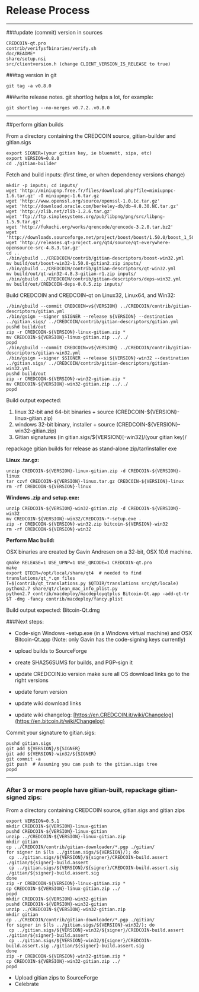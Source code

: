 Release Process
====================

* * *

###update (commit) version in sources


	CREDCOIN-qt.pro
	contrib/verifysfbinaries/verify.sh
	doc/README*
	share/setup.nsi
	src/clientversion.h (change CLIENT_VERSION_IS_RELEASE to true)

###tag version in git

	git tag -a v0.8.0

###write release notes. git shortlog helps a lot, for example:

	git shortlog --no-merges v0.7.2..v0.8.0

* * *

##perform gitian builds

 From a directory containing the CREDCOIN source, gitian-builder and gitian.sigs
  
	export SIGNER=(your gitian key, ie bluematt, sipa, etc)
	export VERSION=0.8.0
	cd ./gitian-builder

 Fetch and build inputs: (first time, or when dependency versions change)

	mkdir -p inputs; cd inputs/
	wget 'http://miniupnp.free.fr/files/download.php?file=miniupnpc-1.6.tar.gz' -O miniupnpc-1.6.tar.gz
	wget 'http://www.openssl.org/source/openssl-1.0.1c.tar.gz'
	wget 'http://download.oracle.com/berkeley-db/db-4.8.30.NC.tar.gz'
	wget 'http://zlib.net/zlib-1.2.6.tar.gz'
	wget 'ftp://ftp.simplesystems.org/pub/libpng/png/src/libpng-1.5.9.tar.gz'
	wget 'http://fukuchi.org/works/qrencode/qrencode-3.2.0.tar.bz2'
	wget 'http://downloads.sourceforge.net/project/boost/boost/1.50.0/boost_1_50_0.tar.bz2'
	wget 'http://releases.qt-project.org/qt4/source/qt-everywhere-opensource-src-4.8.3.tar.gz'
	cd ..
	./bin/gbuild ../CREDCOIN/contrib/gitian-descriptors/boost-win32.yml
	mv build/out/boost-win32-1.50.0-gitian2.zip inputs/
	./bin/gbuild ../CREDCOIN/contrib/gitian-descriptors/qt-win32.yml
	mv build/out/qt-win32-4.8.3-gitian-r1.zip inputs/
	./bin/gbuild ../CREDCOIN/contrib/gitian-descriptors/deps-win32.yml
	mv build/out/CREDCOIN-deps-0.0.5.zip inputs/

 Build CREDCOIN and CREDCOIN-qt on Linux32, Linux64, and Win32:
  
	./bin/gbuild --commit CREDCOIN=v${VERSION} ../CREDCOIN/contrib/gitian-descriptors/gitian.yml
	./bin/gsign --signer $SIGNER --release ${VERSION} --destination ../gitian.sigs/ ../CREDCOIN/contrib/gitian-descriptors/gitian.yml
	pushd build/out
	zip -r CREDCOIN-${VERSION}-linux-gitian.zip *
	mv CREDCOIN-${VERSION}-linux-gitian.zip ../../
	popd
	./bin/gbuild --commit CREDCOIN=v${VERSION} ../CREDCOIN/contrib/gitian-descriptors/gitian-win32.yml
	./bin/gsign --signer $SIGNER --release ${VERSION}-win32 --destination ../gitian.sigs/ ../CREDCOIN/contrib/gitian-descriptors/gitian-win32.yml
	pushd build/out
	zip -r CREDCOIN-${VERSION}-win32-gitian.zip *
	mv CREDCOIN-${VERSION}-win32-gitian.zip ../../
	popd

  Build output expected:

  1. linux 32-bit and 64-bit binaries + source (CREDCOIN-${VERSION}-linux-gitian.zip)
  2. windows 32-bit binary, installer + source (CREDCOIN-${VERSION}-win32-gitian.zip)
  3. Gitian signatures (in gitian.sigs/${VERSION}[-win32]/(your gitian key)/

repackage gitian builds for release as stand-alone zip/tar/installer exe

**Linux .tar.gz:**

	unzip CREDCOIN-${VERSION}-linux-gitian.zip -d CREDCOIN-${VERSION}-linux
	tar czvf CREDCOIN-${VERSION}-linux.tar.gz CREDCOIN-${VERSION}-linux
	rm -rf CREDCOIN-${VERSION}-linux

**Windows .zip and setup.exe:**

	unzip CREDCOIN-${VERSION}-win32-gitian.zip -d CREDCOIN-${VERSION}-win32
	mv CREDCOIN-${VERSION}-win32/CREDCOIN-*-setup.exe .
	zip -r CREDCOIN-${VERSION}-win32.zip bitcoin-${VERSION}-win32
	rm -rf CREDCOIN-${VERSION}-win32

**Perform Mac build:**

  OSX binaries are created by Gavin Andresen on a 32-bit, OSX 10.6 machine.

	qmake RELEASE=1 USE_UPNP=1 USE_QRCODE=1 CREDCOIN-qt.pro
	make
	export QTDIR=/opt/local/share/qt4  # needed to find translations/qt_*.qm files
	T=$(contrib/qt_translations.py $QTDIR/translations src/qt/locale)
	python2.7 share/qt/clean_mac_info_plist.py
	python2.7 contrib/macdeploy/macdeployqtplus Bitcoin-Qt.app -add-qt-tr $T -dmg -fancy contrib/macdeploy/fancy.plist

 Build output expected: Bitcoin-Qt.dmg

###Next steps:

* Code-sign Windows -setup.exe (in a Windows virtual machine) and
  OSX Bitcoin-Qt.app (Note: only Gavin has the code-signing keys currently)

* upload builds to SourceForge

* create SHA256SUMS for builds, and PGP-sign it

* update CREDCOIN.io version
  make sure all OS download links go to the right versions

* update forum version

* update wiki download links

* update wiki changelog: [https://en.CREDCOIN.it/wiki/Changelog](https://en.bitcoin.it/wiki/Changelog)

Commit your signature to gitian.sigs:

	pushd gitian.sigs
	git add ${VERSION}/${SIGNER}
	git add ${VERSION}-win32/${SIGNER}
	git commit -a
	git push  # Assuming you can push to the gitian.sigs tree
	popd

-------------------------------------------------------------------------

### After 3 or more people have gitian-built, repackage gitian-signed zips:

From a directory containing CREDCOIN source, gitian.sigs and gitian zips

	export VERSION=0.5.1
	mkdir CREDCOIN-${VERSION}-linux-gitian
	pushd CREDCOIN-${VERSION}-linux-gitian
	unzip ../CREDCOIN-${VERSION}-linux-gitian.zip
	mkdir gitian
	cp ../CREDCOIN/contrib/gitian-downloader/*.pgp ./gitian/
	for signer in $(ls ../gitian.sigs/${VERSION}/); do
	 cp ../gitian.sigs/${VERSION}/${signer}/CREDCOIN-build.assert ./gitian/${signer}-build.assert
	 cp ../gitian.sigs/${VERSION}/${signer}/CREDCOIN-build.assert.sig ./gitian/${signer}-build.assert.sig
	done
	zip -r CREDCOIN-${VERSION}-linux-gitian.zip *
	cp CREDCOIN-${VERSION}-linux-gitian.zip ../
	popd
	mkdir CREDCOIN-${VERSION}-win32-gitian
	pushd CREDCOIN-${VERSION}-win32-gitian
	unzip ../CREDCOIN-${VERSION}-win32-gitian.zip
	mkdir gitian
	cp ../CREDCOIN/contrib/gitian-downloader/*.pgp ./gitian/
	for signer in $(ls ../gitian.sigs/${VERSION}-win32/); do
	 cp ../gitian.sigs/${VERSION}-win32/${signer}/CREDCOIN-build.assert ./gitian/${signer}-build.assert
	 cp ../gitian.sigs/${VERSION}-win32/${signer}/CREDCOIN-build.assert.sig ./gitian/${signer}-build.assert.sig
	done
	zip -r CREDCOIN-${VERSION}-win32-gitian.zip *
	cp CREDCOIN-${VERSION}-win32-gitian.zip ../
	popd

- Upload gitian zips to SourceForge
- Celebrate 
